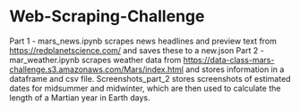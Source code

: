 # Web-Scraping-Challenge
Part 1 - mars_news.ipynb scrapes news headlines and preview text from https://redplanetscience.com/ and saves these to a new.json
Part 2 - mar_weather.ipynb scrapes weather data from https://data-class-mars-challenge.s3.amazonaws.com/Mars/index.html and stores information in a dataframe and csv file.
Screenshots_part_2 stores screenshots of estimated dates for midsummer and midwinter, which are then used to calculate the length of a Martian year in Earth days.

